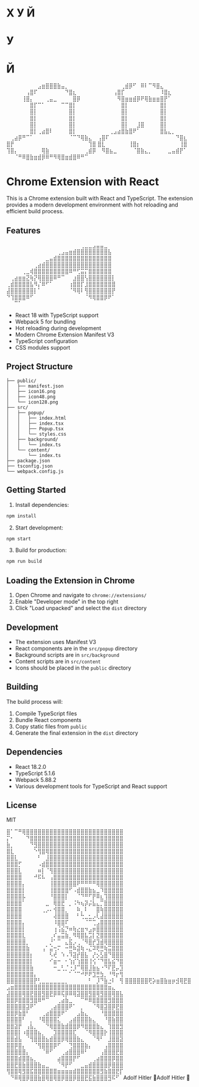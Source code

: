 # Х У Й

# У

# Й

⠀⠀⠀⠀⠀⠀⠀⠀⣠⣶⣿⣿⣿⣷⣤⡀⠀⠀⠀⠀⠀⠀⠀
⠀⠀⠀⠀⠀⠀⢀⣾⡿⠋⠀⠿⠇⠉⠻⣿⣄⠀⠀⠀⠀⠀⠀
⠀⠀⠀⠀⠀⢠⣿⠏⠀⠀⠀⠀⠀⠀⠀⠙⣿⣆⠀⠀⠀⠀⠀
⠀⠀⠀⠀⢠⣿⡏⠀⠀⠀⠀⠀⠀⠀⠀⠀⠸⣿⣆⠀⠀⠀⠀
⠀⠀⠀⠀⢸⣿⡄⠀⠀⠀⢀⣤⣀⠀⠀⠀⠀⣿⡿⠀⠀⠀⠀
⠀⠀⠀⠀⠀⠻⣿⣶⣶⣾⡿⠟⢿⣷⣶⣶⣿⡟⠁⠀⠀⠀⠀
⠀⠀⠀⠀⠀⠀⣿⡏⠉⠁⠀⠀⠀⠀⠉⠉⣿⡇⠀⠀⠀⠀⠀
⠀⠀⠀⠀⠀⠀⣿⡇⠀⠀⠀⠀⠀⠀⠀⠀⣿⡇⠀⠀⠀⠀⠀
⠀⠀⠀⠀⠀⠀⣿⡇⠀⠀⠀⠀⠀⠀⠀⠀⣿⡇⠀⠀⠀⠀⠀
⠀⠀⠀⠀⠀⠀⣿⡇⠀⠀⠀⠀⠀⠀⠀⠀⣿⡇⠀⠀⠀⠀⠀
⠀⠀⠀⠀⠀⠀⣿⡇⠀⠀⠀⠀⠀⠀⠀⠀⣿⡇⠀⠀⠀⠀⠀
⠀⠀⠀⠀⠀⠀⣿⡇⠀⠀⠀⠀⠀⠀⠀⠀⣿⡇⠀⠀⠀⠀⠀
⠀⠀⠀⠀⠀⠀⣿⡇⠀⠀⠀⠀⠀⠀⠀⠀⣿⡇⠀⠀⠀⠀⠀
⠀⠀⠀⠀⠀⠀⣿⡇⠀⠀⣸⣿⠀⠀⠀⠀⣿⡇⠀⠀⠀⠀⠀
⠀⠀⠀⠀⠀⠀⣿⡇⢀⣴⣿⠇⠀⠀⠀⠀⣿⡇⠀⠀⠀⠀⠀
⠀⠀⠀⢀⣠⣴⣿⣷⣿⠟⠁⠀⠀⠀⠀⠀⣿⣧⣄⡀⠀⠀⠀
⠀⢀⣴⡿⠛⠉⠁⠀⠀⠀⠀⠀⠀⠀⠀⠀⠈⠉⠙⢿⣷⣄⠀
⢠⣿⠏⠀⠀⠀⠀⠀⠀⠀⠀⠀⠀⠀⠀⠀⠀⠀⠀⠀⠙⣿⣆
⣿⡟⠀⠀⠀⠀⠀⠀⠀⠀⠀⠀⠀⠀⠀⠀⠀⠀⠀⠀⠀⢹⣿
⣿⣇⠀⠀⠀⠀⠀⠀⢸⣿⡆⠀⠀⠀⠀⠀⠀⠀⠀⠀⠀⢸⣿
⢹⣿⡄⠀⠀⠀⠀⠀⠀⢿⣷⠀⠀⠀⠀⠀⠀⠀⠀⠀⢀⣾⡿
⠀⠻⣿⣦⣀⠀⠀⠀⠀⠈⣿⣷⣄⡀⠀⠀⠀⠀⣀⣤⣾⡟⠁
⠀⠀⠈⠛⠿⣿⣷⣶⣾⡿⠿⠛⠻⢿⣿⣶⣾⣿⠿⠛⠉⠀⠀

# Chrome Extension with React

This is a Chrome extension built with React and TypeScript. The extension provides a modern development environment with hot reloading and efficient build process.

## Features

⠀⠀⠀⠀⠀⠀⠀⠀⠀⠀⠀⠀⠀⠀⠀⠀⠀⠀⠀⢀⣀⣀⣠⣤⣤⣀⠀⠀
⠀⠀⠀⠀⠀⠀⠀⠀⠀⠀⠀⠀⠀⢀⣠⣤⣶⣾⣿⣿⣿⣿⣿⣿⣿⣿⣧⠀
⠀⠀⠀⠀⠀⠀⠀⠀⠀⠀⣀⣤⣾⣿⣿⣿⣿⣿⣿⣿⣿⣿⣿⣿⣿⣿⣿⠀
⠀⠀⠀⠀⠀⠀⠀⢀⣴⣾⣿⣿⣿⣿⣿⣿⣿⣿⣿⣿⣿⣿⣿⣿⣿⣿⣿⠀
⠀⠀⠀⠀⢀⣀⢾⣿⣿⣿⣿⣿⣿⣿⣿⣿⠿⠛⢋⣭⡍⣿⣿⣿⣿⣿⣿⠀
⠀⢀⣴⣶⣶⣝⢷⡝⢿⣿⣿⣿⠿⠛⠉⠀⠀⣰⣿⣿⢣⣿⣿⣿⣿⣿⣿⡇
⢀⣾⣿⣿⣿⣿⣧⠻⡌⠿⠋⠁⠀⠀⠀⠀⢰⣿⣿⡏⣸⣿⣿⣿⣿⣿⣿⣿
⣼⣿⣿⣿⣿⣿⣿⡇⠁⠀⠀⠀⠀⠀⠀⠀⠈⠻⢿⠇⢻⣿⣿⣿⣿⣿⣿⡟
⠙⢹⣿⣿⣿⠿⠋⠀⠀⠀⠀⠀⠀⠀⠀⠀⠀⠀⠀⠀⠈⠻⢿⣿⣿⡿⠟⠁
⠀⠀⠉⠁⠀⠀⠀⠀⠀⠀⠀⠀⠀⠀⠀⠀⠀⠀⠀⠀⠀⠀⠀⠀⠀⠀⠀⠀

- React 18 with TypeScript support
- Webpack 5 for bundling
- Hot reloading during development
- Modern Chrome Extension Manifest V3
- TypeScript configuration
- CSS modules support

## Project Structure

```
├── public/
│   ├── manifest.json
│   ├── icon16.png
│   ├── icon48.png
│   └── icon128.png
├── src/
│   ├── popup/
│   │   ├── index.html
│   │   ├── index.tsx
│   │   ├── Popup.tsx
│   │   └── styles.css
│   ├── background/
│   │   └── index.ts
│   └── content/
│       └── index.ts
├── package.json
├── tsconfig.json
└── webpack.config.js
```

## Getting Started

1. Install dependencies:

```bash
npm install
```

2. Start development:

```bash
npm start
```

3. Build for production:

```bash
npm run build
```

## Loading the Extension in Chrome

1. Open Chrome and navigate to `chrome://extensions/`
2. Enable "Developer mode" in the top right
3. Click "Load unpacked" and select the `dist` directory

## Development

- The extension uses Manifest V3
- React components are in the `src/popup` directory
- Background scripts are in `src/background`
- Content scripts are in `src/content`
- Icons should be placed in the `public` directory

## Building

The build process will:

1. Compile TypeScript files
2. Bundle React components
3. Copy static files from `public`
4. Generate the final extension in the `dist` directory

## Dependencies

- React 18.2.0
- TypeScript 5.1.6
- Webpack 5.88.2
- Various development tools for TypeScript and React support

## License

MIT

⣿⠁⠉⠛⢿⣿⣿⣿⣿⣿⣿⣿⣿⣿⣿⣿⣿⣿⣿⣿⣿⣿⣿⣿⣿⣿⣿⣿⣿⣿
⡍⠂⠀⠀⠀⠙⣿⣿⣿⣿⣿⣿⣿⣿⣿⣿⣿⣿⣿⣿⣿⣿⣿⣿⣿⣿⣿⣿⣿⣿
⣷⡀⠀⠀⠀⠀⠙⣻⣿⣿⣿⣿⣿⣿⣿⣿⣿⣿⣿⣿⣿⣿⣿⣿⣿⣿⣿⣿⣿⣿
⣿⣇⠀⠀⠀⠀⠀⠑⢻⣿⢿⣿⣿⣿⣿⣿⣿⣿⣿⣿⣿⣿⣿⣿⣿⣿⣿⣿⣿⣿
⣿⣿⣇⠀⠀⠀⠀⠀⠃⠀⣸⣿⣿⣿⣿⣿⣿⣿⣿⣿⣿⣿⣿⣿⣿⣿⣿⣿⣿⣿
⣿⣿⣿⡋⠀⠀⠀⠀⠠⣾⣿⣿⣿⣿⣿⣿⣿⣿⣿⣿⣿⣿⣿⣿⣿⣿⣿⣿⣿⣿
⣿⣿⣿⣇⠀⠀⠀⠀⠶⡇⠈⢻⣿⣿⣿⣿⣿⣿⣿⣿⣿⣿⣿⣿⣿⣿⣿⣿⣿⣿
⣿⣿⣿⣿⠀⠀⠀⠚⠯⠧⠀⢠⣿⣿⣿⣿⣿⣿⣿⣿⣿⣿⣿⣿⣿⣿⣿⣿⣿⣿
⣿⣿⣿⣿⡄⠀⠀⠀⠀⠀⠀⢸⣿⣿⣿⣿⣿⣿⠟⠛⠛⠛⠛⢿⣿⣿⣿⣿⣿⣿
⣿⣿⣿⣿⡇⠀⠀⠀⠀⠀⠀⢸⣿⣿⣿⣿⠋⠠⣾⣿⣿⣷⣦⣀⠹⣿⣿⣿⣿⣿
⣿⣿⣿⣿⡧⠀⠀⠀⠀⠀⠀⠘⣿⣿⣿⡇⠀⠀⠈⠙⠛⠋⡟⠿⣆⢹⣿⣿⣿⣿
⣿⣿⣿⣿⠁⠀⠀⠀⠀⠀⣀⠀⢿⣿⣟⠀⡀⠨⠳⢦⡽⡬⣧⣄⡉⣿⣿⣿⣿⣿
⣿⣿⣿⣿⠀⠀⠀⠀⠀⢀⡠⠄⢺⣿⣿⡀⠀⠀⠷⡀⠇⠀⠀⣿⢷⣿⣿⣿⣿⣿
⣿⣿⣿⣿⠀⠀⠀⠀⠀⠀⠀⠀⢼⣿⣿⣿⠀⠀⠃⢓⣀⣂⡠⢇⣼⣿⣿⣿⣿⣿
⣿⣿⣿⣿⡄⠀⠀⠀⠀⠀⠀⠀⠸⣿⣿⠏⠀⠀⠀⠀⠈⠉⢉⣠⣿⣿⣿⣿⣿⣿
⣿⣿⣿⣿⡇⠀⠀⠀⠀⠀⠀⠀⢰⢨⣮⡙⠶⢷⣔⣶⠲⣠⡶⣿⣿⣿⣿⣿⣿⣿
⣿⣿⣿⣿⣇⠀⠀⠀⠀⠀⠀⢀⠎⣤⣭⣷⡀⠻⢿⣿⣧⣩⡇⣝⣿⣿⣿⣿⣿⣿
⣿⣿⣿⣿⣿⡀⠀⠀⠀⠀⠀⡘⠁⠉⠀⣄⣯⡠⢀⠈⠻⣿⡞⣹⣾⢿⣿⣿⣿⣿
⣿⣿⣿⣿⣿⣷⠀⠀⠀⢠⠁⣬⢒⠍⠀⠒⣛⠷⣽⢷⠠⣌⠽⢟⣛⢷⣭⣿⣿⣿
⣿⣿⣿⣿⣿⣿⡆⠀⠀⠀⠀⠣⢞⠀⠱⠠⠹⣽⡞⣿⣧⠀⡜⡢⣣⣿⠙⣿⣿⣿
⣿⣿⣿⣿⣿⣿⡇⠀⠀⠀⠀⠊⣶⠒⠀⠂⢱⡎⢱⣿⣿⢸⢪⠈⠙⣿⣧⣮⠙⣿
⣿⣿⣿⣿⣿⣿⣷⠀⠀⠀⠀⠀⠒⣀⢃⡈⢐⡸⠉⢿⣿⣸⣷⣦⠐⠙⠏⣟⡤⣹
⣿⣿⣿⣿⣿⣿⣿⡄⠀⠀⠀⠀⠀⠀⠀⠀⠁⠈⠉⠚⠟⠟⣹⣛⣳⡀⠘⠻⡖⢻
⣿⣿⣿⣿⣿⣿⣿⡟⢃⣀⣀⣀⣀⣀⣀⡀⠀⠀⠀⠀⠀⠃⠀⡸⠙⣷⣐⠇⠀⢻
⣿⣿⣿⣿⣿⣿⢟⡵⣶⣿⣷⣶⡶⣺⢿⣟⣿
⣠⣶⣿⣿⣿⣿⣿⣿⣿⣿⣿⣿⣿⣿⣿⣿⣿⣿⣿⣿⣿⣿⣿⣿⣿⣿⣶⣄⠀
⣼⣿⣿⣿⢿⣿⣟⣿⣿⣻⣿⣟⡿⠿⢯⡿⠿⢿⣽⣿⣿⣻⣿⢿⣻⣿⣿⢿⣿⣧
⣿⣿⡿⣿⣿⣿⣻⣿⠿⠛⠉⠀⠀⢀⣴⣷⣀⠀⠀⠉⠛⠿⣿⣿⣿⣿⣻⣿⣿⣿
⣿⣿⣿⣿⣿⣽⠟⠁⠀⠀⠀⢀⣴⣿⣿⣿⠟⠁⠀⡀⠀⠀⠈⠻⣿⣽⣿⡿⣟⣿
⣿⣿⡿⣷⣿⠃⠀⠀⠀⢀⣴⣿⣿⣿⠟⠁⠀⠀⣠⣷⣄⠀⠀⠀⠘⣿⣿⣿⣿⣿
⣿⣿⣿⣿⠃⠀⡀⠀⠘⢿⣿⣿⣿⣅⠀⠀⣠⣾⣿⣿⣿⣷⣄⠀⠀⠘⣿⣷⣿⣿
⣿⣿⣽⡟⠀⢠⣧⡀⠀⠀⠙⢿⣿⣿⣷⣾⣿⣿⡿⠻⣿⣿⣿⣷⣄⠀⢹⣿⣿⣻
⣿⣿⣿⡇⠰⣿⣿⣿⣦⡀⠀⠀⣹⣿⣿⣿⣿⣏⠀⠀⠈⠻⣿⣿⣿⡗⢸⣿⣿⣿
⣿⣿⣾⣧⠀⠈⢻⣿⣿⣿⣦⣾⣿⣿⡿⢿⣿⣿⣷⣄⠀⠀⠈⠻⠃⠀⣸⣿⣿⣽
⣿⣿⡿⣿⡄⠀⠀⠈⢻⣿⣿⣿⡿⠋⠀⠀⢙⣿⣿⣿⣷⡄⠀⠀⠀⢠⣿⣿⣿⣿
⣿⣿⣿⣿⣿⡄⠀⠀⠀⠈⠿⠋⠀⠀⢀⣴⣿⣿⣿⠿⠃⠀⠀⠀⢠⣿⣿⣿⣟⣿
⣿⣿⣿⣾⣿⣿⣦⡀⠀⠀⠀⠀⠀⣴⣿⣿⣿⡟⠋⠀⠀⠀⢀⣴⣿⣿⣿⡿⣿⣿
⣿⣿⣟⣿⣷⣿⣿⣿⣷⣤⣀⠀⠀⠈⠻⡟⠋⠀⠀⣀⣤⣾⣿⣿⣿⣿⡿⣿⣿⣿
⢻⣿⣿⢿⣻⣿⣯⣿⣿⣿⣿⣿⣿⣶⣶⣶⣶⣾⣿⣿⣿⣿⣿⣿⣻⣷⣿⣿⣟⡏
⠀⠙⠿⢿⣿⡿⣿⣿⣷⣿⢿⣿⢿⣿⡿⣿⣿⡿⣿⣿⣟⣯⣷⣿⣿⣿⣻⠯⠋⠀Adolf Hitler 🫡Adolf Hitler 🫡
